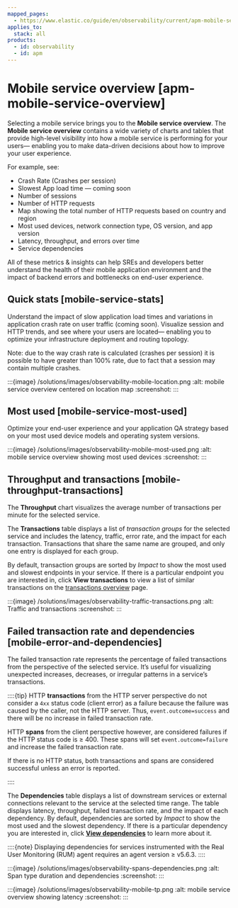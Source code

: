 ```yaml
---
mapped_pages:
  - https://www.elastic.co/guide/en/observability/current/apm-mobile-service-overview.html
applies_to:
  stack: all
products:
  - id: observability
  - id: apm
---
```


# Mobile service overview [apm-mobile-service-overview]

Selecting a mobile service brings you to the **Mobile service overview**. The **Mobile service overview** contains a wide variety of charts and tables that provide high-level visibility into how a mobile service is performing for your users— enabling you to make data-driven decisions about how to improve your user experience.

For example, see:

* Crash Rate (Crashes per session)
* Slowest App load time — coming soon
* Number of sessions
* Number of HTTP requests
* Map showing the total number of HTTP requests based on country and region
* Most used devices, network connection type, OS version, and app version
* Latency, throughput, and errors over time
* Service dependencies

All of these metrics & insights can help SREs and developers better understand the health of their mobile application environment and the impact of backend errors and bottlenecks on end-user experience.

## Quick stats [mobile-service-stats]

Understand the impact of slow application load times and variations in application crash rate on user traffic (coming soon). Visualize session and HTTP trends, and see where your users are located— enabling you to optimize your infrastructure deployment and routing topology.

Note: due to the way crash rate is calculated (crashes per session) it is possible to have greater than 100% rate, due to fact that a session may contain multiple crashes.

:::{image} /solutions/images/observability-mobile-location.png
:alt: mobile service overview centered on location map
:screenshot:
:::

## Most used [mobile-service-most-used]

Optimize your end-user experience and your application QA strategy based on your most used device models and operating system versions.

:::{image} /solutions/images/observability-mobile-most-used.png
:alt: mobile service overview showing most used devices
:screenshot:
:::

## Throughput and transactions [mobile-throughput-transactions]

The **Throughput** chart visualizes the average number of transactions per minute for the selected service.

The **Transactions** table displays a list of *transaction groups* for the selected service and includes the latency, traffic, error rate, and the impact for each transaction. Transactions that share the same name are grouped, and only one entry is displayed for each group.

By default, transaction groups are sorted by *Impact* to show the most used and slowest endpoints in your service. If there is a particular endpoint you are interested in, click **View transactions** to view a list of similar transactions on the [transactions overview](/solutions/observability/apm/transactions-ui.md) page.

:::{image} /solutions/images/observability-traffic-transactions.png
:alt: Traffic and transactions
:screenshot:
:::

## Failed transaction rate and dependencies [mobile-error-and-dependencies]

The failed transaction rate represents the percentage of failed transactions from the perspective of the selected service. It’s useful for visualizing unexpected increases, decreases, or irregular patterns in a service’s transactions.

::::{tip}
HTTP **transactions** from the HTTP server perspective do not consider a `4xx` status code (client error) as a failure because the failure was caused by the caller, not the HTTP server. Thus, `event.outcome=success` and there will be no increase in failed transaction rate.

HTTP **spans** from the client perspective however, are considered failures if the HTTP status code is ≥ 400. These spans will set `event.outcome=failure` and increase the failed transaction rate.

If there is no HTTP status, both transactions and spans are considered successful unless an error is reported.

::::

The **Dependencies** table displays a list of downstream services or external connections relevant to the service at the selected time range. The table displays latency, throughput, failed transaction rate, and the impact of each dependency. By default, dependencies are sorted by *Impact* to show the most used and the slowest dependency. If there is a particular dependency you are interested in, click **[View dependencies](/solutions/observability/apm/dependencies.md)** to learn more about it.

::::{note}
Displaying dependencies for services instrumented with the Real User Monitoring (RUM) agent requires an agent version ≥ v5.6.3.
::::

:::{image} /solutions/images/observability-spans-dependencies.png
:alt: Span type duration and dependencies
:screenshot:
:::

:::{image} /solutions/images/observability-mobile-tp.png
:alt: mobile service overview showing latency
:screenshot:
:::
